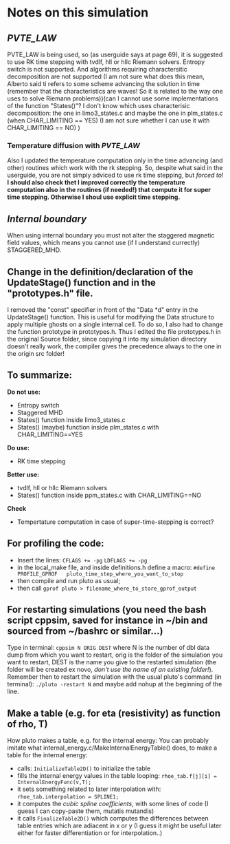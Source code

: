 # Notes on this simulation

## *PVTE_LAW*
PVTE_LAW is being used, so (as userguide says at page 69), it is suggested to use RK time stepping with tvdlf, hll or hllc Riemann solvers. Entropy switch is not supported. And algorithms requiring charactersitic decomposition are not supported (I am not sure what does this mean, Alberto said ti refers to some scheme advancing the solution in time (remember that the characteristics are waves! So it is related to the way one uses to solve Riemann problems))(can I cannot use some implementations of the function "States()"? I don't know which uses characterisic decomposition: the one in limo3_states.c and maybe the one in plm_states.c (when CHAR_LIMITING == YES) (I am not sure whether I can use it with CHAR_LIMITING == NO) )

### Temperature diffusion with *PVTE_LAW*
Also I updated the temperature computation only in the time advancing (and other) routines which work with the rk stepping. So, despite what said in the userguide, you are not simply adviced to use rk time stepping, but *forced to*!
__I should also check thet I improved correctly the temperature computation also in the routines (if needed!) that compute it for super time stepping. Otherwise I shoul use explicit time stepping.__

## *Internal boundary*
When using internal boundary you must not alter the staggered magnetic field values, which means you cannot use (if I understand currectly) STAGGERED_MHD.

## Change in the definition/declaration of the UpdateStage() function and in the "prototypes.h" file.
I removed the "const" specifier in front of the "Data \*d" entry in the UpdateStage() function.
This is useful for modifying the Data structure to apply multiple ghosts on a single internal cell.
To do so, I also had to change the function prototype in prototypes.h.
Thus I edited the file prototypes.h in the original Source folder, since copying it into my simulation directory doesn't really work, the compiler gives the precedence always to the one in the origin src folder!

## To summarize:
**Do not use:**
+ Entropy switch
+ Staggered MHD
+ States() function inside limo3_states.c
+ States() (maybe) function inside plm_states.c with CHAR_LIMITING==YES

**Do use:**
+ RK time stepping

**Better use:**
+ tvdlf, hll or hllc Riemann solvers
+ States() function inside ppm_states.c with CHAR_LIMITING==NO

**Check**
+ Tempertature computation in case of super-time-stepping is correct?

## For profiling the code:
- Insert the lines:
`` CFLAGS += -pg ``
`` LDFLAGS += -pg ``
- in the local_make file, and inside definitions.h define a macro:
`` #define PROFILE_GPROF   pluto_time_step_where_you_want_to_stop ``
- then compile and run pluto as usual;
- then call ``gprof pluto > filename_where_to_store_gprof_output``

## For restarting simulations (you need the bash script cppsim, saved for instance in ~/bin and sourced from ~/bashrc or similar...)
Type in terminal:
``cppsim N ORIG DEST``
where N is the number of dbl data dump from which you want to restart, orig is the folder of the simulation you want to restart, DEST is the name you give to the restarted simulation (the folder will be created ex novo, _don't use the name of an existing folder!_). Remember then to restart the simulation with the usual pluto's command (in terminal):
``./pluto -restart N``
and maybe add nohup at the beginning of the line.

## Make a table (e.g. for eta (resistivity) as function of rho, T)
How pluto makes a table, e.g. for the internal energy:
You can probably imitate what internal_energy.c/MakeInternalEnergyTable() does, to make a table for the internal energy:
  - calls: ``InitializeTable2D()`` to initialize the table
  - fills the internal energy values in the table looping: ``rhoe_tab.f[j][i] = InternalEnergyFunc(v,T);``
  - it sets something related to later interpolation with: ``rhoe_tab.interpolation = SPLINE1;``
  - it computes the *cubic spline coefficients*, with some lines of code (I guess I can copy-paste them, mutatis mutandis)
  - it calls ``FinalizeTable2D()`` which computes the differences between table entries which are adiacent in x or y (I guess it might be useful later either for faster differentiation or for interpolation..)
